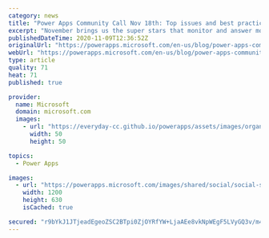 ```yaml
---
category: news
title: "Power Apps Community Call Nov 18th: Top issues and best practices from the Power Apps forum Super Users"
excerpt: "November brings us the super stars that monitor and answer most of the forum questions for Power Apps….The Power Apps Super Users!\r\nWhen: November 18th, 2020 8AM Pacific Time\r\nWhere: https://aka.ms/powerappscall-join "
publishedDateTime: 2020-11-09T12:36:52Z
originalUrl: "https://powerapps.microsoft.com/en-us/blog/power-apps-community-call-nov-18th-top-issues-and-best-practices-from-the-power-apps-forum-super-users/"
webUrl: "https://powerapps.microsoft.com/en-us/blog/power-apps-community-call-nov-18th-top-issues-and-best-practices-from-the-power-apps-forum-super-users/"
type: article
quality: 71
heat: 71
published: true

provider:
  name: Microsoft
  domain: microsoft.com
  images:
    - url: "https://everyday-cc.github.io/powerapps/assets/images/organizations/microsoft.com-50x50.jpg"
      width: 50
      height: 50

topics:
  - Power Apps

images:
  - url: "https://powerapps.microsoft.com/images/shared/social/social-share-post-ignite.png"
    width: 1200
    height: 630
    isCached: true

secured: "r9bYkJ1JTjeadEgeoZSC2BTpi0ZjOYRfYW+LjaAEe8vkNpWEgF5LVyGQ3v/m4yUt5XUO9tmGXEpXEtbyWIJ1k6uFJQCh3+N9YUT9xUjhijxipYOAP4RZtSuc2s6rf5H61DAfKp+W4BPuWqZTPeqFznI4k/oRXAbsTvb7wwcaIOOTGZFAwjsqw9twowtEteFuYI6vipkFtPkRZtapKKfzwxY/kihrtdZqWrze4YbBue0u9t4a8EC9eW5LkMXn8/WcxY+12H+I5w08aGyqn1w/bFE46LW2tolj6g2qtCROFQnbLdwHihbaA1rKaAU5ume6K9RhLGFoQjnBgN6vB0xeFIe6hax5fw278huoxC+YpHc=;RCSjKFCD0fu5wjdZetlqqQ=="
---
```


